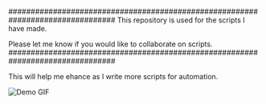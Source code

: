################################################################################
This repository is used for the scripts I have made.

Please let me know if you would like to collaborate on scripts. 
################################################################################

This will help me ehance as I write more scripts for automation.

![Demo GIF](https://media1.tenor.com/m/i3lImBg2UEQAAAAd/scaler-create-impact.gif)

